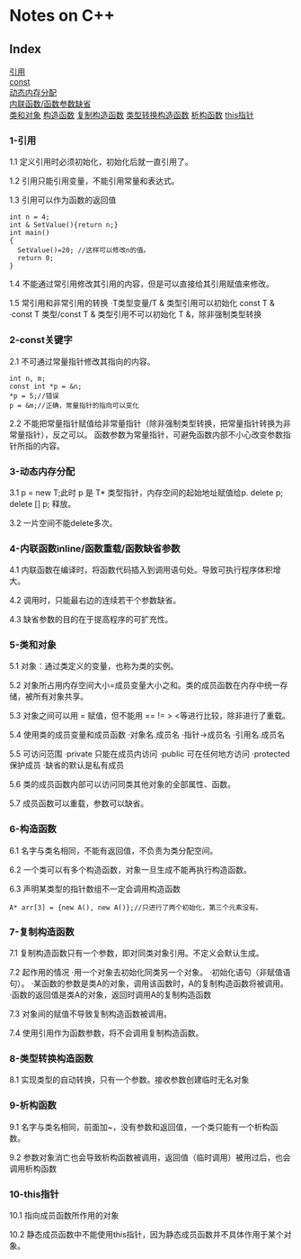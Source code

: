 # Notes on C++
## Index
[引用](#1-引用)  
[const](#2-const关键字)  
[动态内存分配](#3-动态内存分配)  
[内联函数/函数参数缺省](#4-内联函数inline/函数重载/函数缺省参数)  
[类和对象](#5-类和对象)
[构造函数](6-构造函数)
[复制构造函数](7-复制构造函数)
[类型转换构造函数](8-类型转换构造函数)
[析构函数](9-析构函数)
[this指针](10-this指针)

### 1-引用
1.1 定义引用时必须初始化，初始化后就一直引用了。

1.2 引用只能引用变量，不能引用常量和表达式。

1.3 引用可以作为函数的返回值

```
int n = 4;
int & SetValue(){return n;}
int main()
{
  SetValue()=20; //这样可以修改n的值。
  return 0;
}
```

1.4 不能通过常引用修改其引用的内容，但是可以直接给其引用赋值来修改。

1.5 常引用和非常引用的转换
    ·T类型变量/T & 类型引用可以初始化 const T &
    ·const T 类型/const T & 类型引用不可以初始化 T &，除非强制类型转换

### 2-const关键字
2.1 不可通过常量指针修改其指向的内容。

```
int n, m;
const int *p = &n;
*p = 5;//错误
p = &m;//正确，常量指针的指向可以变化
```

2.2 不能把常量指针赋值给非常量指针（除非强制类型转换，把常量指针转换为非常量指针），反之可以。
    函数参数为常量指针，可避免函数内部不小心改变参数指针所指的内容。
    
### 3-动态内存分配
3.1 p = new T;此时 p 是 T* 类型指针，内存空间的起始地址赋值给p. delete p; delete [] p; 释放。

3.2 一片空间不能delete多次。

### 4-内联函数inline/函数重载/函数缺省参数

4.1 内联函数在编译时，将函数代码插入到调用语句处。导致可执行程序体积增大。

4.2 调用时，只能最右边的连续若干个参数缺省。

4.3 缺省参数的目的在于提高程序的可扩充性。

### 5-类和对象
5.1 对象：通过类定义的变量，也称为类的实例。

5.2 对象所占用内存空间大小=成员变量大小之和。类的成员函数在内存中统一存储，被所有对象共享。

5.3 对象之间可以用 = 赋值，但不能用 == != > <等进行比较，除非进行了重载。

5.4 使用类的成员变量和成员函数
    ·对象名.成员名
    ·指针->成员名
    ·引用名.成员名

5.5 可访问范围
    ·private 只能在成员内访问
    ·public 可在任何地方访问
    ·protected 保护成员
    ·缺省的默认是私有成员
    
5.6 类的成员函数内部可以访问同类其他对象的全部属性、函数。

5.7 成员函数可以重载，参数可以缺省。

### 6-构造函数
6.1 名字与类名相同，不能有返回值，不负责为类分配空间。

6.2 一个类可以有多个构造函数，对象一旦生成不能再执行构造函数。

6.3 声明某类型的指针数组不一定会调用构造函数
```
A* arr[3] = {new A(), new A()};//只进行了两个初始化，第三个元素没有。
```

### 7-复制构造函数
7.1 复制构造函数只有一个参数，即对同类对象引用。不定义会默认生成。

7.2 起作用的情况
    ·用一个对象去初始化同类另一个对象。
    ·初始化语句（非赋值语句）。
    ·某函数的参数是类A的对象，调用该函数时，A的复制构造函数将被调用。
    ·函数的返回值是类A的对象，返回时调用A的复制构造函数
    
7.3 对象间的赋值不导致复制构造函数被调用。

7.4 使用引用作为函数参数，将不会调用复制构造函数。

### 8-类型转换构造函数
8.1 实现类型的自动转换，只有一个参数。接收参数创建临时无名对象

### 9-析构函数
9.1 名字与类名相同，前面加~，没有参数和返回值，一个类只能有一个析构函数。

9.2 参数对象消亡也会导致析构函数被调用，返回值（临时调用）被用过后，也会调用析构函数

### 10-this指针
10.1 指向成员函数所作用的对象

10.2 静态成员函数中不能使用this指针，因为静态成员函数并不具体作用于某个对象。


